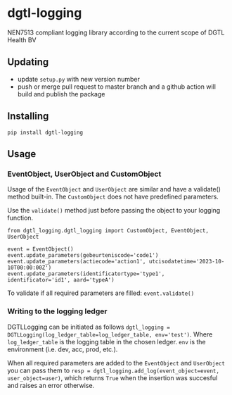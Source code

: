 # dgtl-logging
NEN7513 compliant logging library according to the current scope of DGTL Health BV


## Updating
- update `setup.py` with new version number
- push or merge pull request to master branch and a github action will build and publish the package

## Installing
`pip install dgtl-logging`

## Usage

### EventObject, UserObject and CustomObject
Usage of the `EventObject` and `UserObject` are similar and have a validate() method built-in. The `CustomObject` does not have predefined parameters.

Use the `validate()` method just before passing the object to your logging function.

```
from dgtl_logging.dgtl_logging import CustomObject, EventObject, UserObject

event = EventObject()
event.update_parameters(gebeurteniscode='code1')
event.update_parameters(actiecode='action1', utcisodatetime='2023-10-10T00:00:00Z')
event.update_parameters(identificatortype='type1', identificator='id1', aard='typeA')
```

To validate if all required parameters are filled: `event.validate()`

### Writing to the logging ledger
DGTLLogging can be initiated as follows `dgtl_logging = DGTLLogging(log_ledger_table=log_ledger_table, env='test')`. Where `log_ledger_table` is the logging table in the chosen ledger. `env` is the environment (i.e. dev, acc, prod, etc.).

When all required parameters are added to the `EventObject` and `UserObject` you can pass them to `resp = dgtl_logging.add_log(event_object=event, user_object=user)`, which returns `True` when the insertion was succesful and raises an error otherwise.